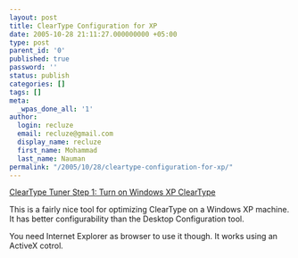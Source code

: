 ```yaml
---
layout: post
title: ClearType Configuration for XP
date: 2005-10-28 21:11:27.000000000 +05:00
type: post
parent_id: '0'
published: true
password: ''
status: publish
categories: []
tags: []
meta:
  _wpas_done_all: '1'
author:
  login: recluze
  email: recluze@gmail.com
  display_name: recluze
  first_name: Mohammad
  last_name: Nauman
permalink: "/2005/10/28/cleartype-configuration-for-xp/"
---
```

[ClearType Tuner Step 1: Turn on Windows XP ClearType](http://www.microsoft.com/typography/cleartype/tuner/Step1.aspx)

This is a fairly nice tool for optimizing ClearType on a Windows XP machine. It has better configurability than the Desktop Configuration tool.

You need Internet Explorer as browser to use it though. It works using an ActiveX cotrol.

